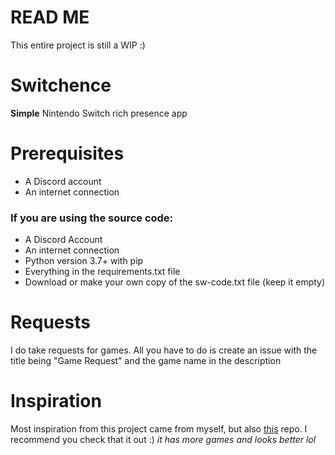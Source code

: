 # READ ME
This entire project is still a WIP :)

# Switchence
**Simple** Nintendo Switch rich presence app

# Prerequisites
* A Discord account
* An internet connection

### If you are using the source code:
* A Discord Account
* An internet connection
* Python version 3.7+ with pip
* Everything in the requirements.txt file
* Download or make your own copy of the sw-code.txt file (keep it empty)

# Requests
I do take requests for games. All you have to do is create an issue with the title being "Game Request" and the game name in the description

# Inspiration
Most inspiration from this project came from myself, but also [this](https://github.com/Da532/NS-RPC) repo. I recommend you check that it out :) *it has more games and looks better lol*
